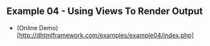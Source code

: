 ## Example 04 - Using Views To Render Output

* (Online Demo)[http://dhtmlframework.com/examples/example04/index.php]